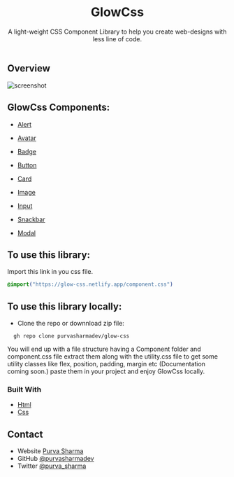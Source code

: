 <h1 align="center">GlowCss</h1>

<div align="center">
A light-weight CSS Component Library to help you create web-designs with less line of code.
</div>

<br>


## Overview

![screenshot](/Assets/readme-imgs/gif.gif)


## GlowCss Components:

- [Alert](https://glow-css.netlify.app/components/alert/alert)



- [Avatar](https://glow-css.netlify.app/components/avatar/avatar)


- [Badge](https://glow-css.netlify.app/components/badge/badge)


- [Button](https://glow-css.netlify.app/components/button/button)


- [Card](https://glow-css.netlify.app/components/card/card)


- [Image](https://glow-css.netlify.app/components/image/image)


- [Input](https://glow-css.netlify.app/components/input/input)


- [Snackbar](https://glow-css.netlify.app/components/snackbar/snackbar)


- [Modal](https://glow-css.netlify.app/components/modal/modal)

## To use this library:

Import this link in you css file.

```Css
@import("https://glow-css.netlify.app/component.css")
```

## To use this library locally:

- Clone the repo or downnload zip file:

```github
  gh repo clone purvasharmadev/glow-css
```

You will end up with a file structure having a Component folder and component.css file extract them along with the utility.css file to get some  utility classes like flex, position, padding, margin etc (Documentation coming soon.) paste them in your project and enjoy GlowCss locally.




### Built With


- [Html](https://html.org/)
- [Css](https://css.org/)


## Contact

- Website [Purva Sharma](https://purvasharma.netlify.app)
- GitHub [@purvasharmadev](https://github.com/purvasharmadev)
- Twitter [@purva_sharma](https://twitter.com/purva_sharma__)